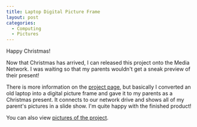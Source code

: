```yaml
---
title: Laptop Digital Picture Frame
layout: post
categories:
  - Computing
  - Pictures
---
```

Happy Christmas!

Now that Christmas has arrived, I can released this project onto the Media Network. I was waiting so that my parents wouldn't get a sneak preview of their present!

There is more information on the [project page](https://cmbuckley.co.uk/projects/laptop/), but basically I converted an old laptop into a digital picture frame and gave it to my parents as a Christmas present. It connects to our network drive and shows all of my parent's pictures in a slide show. I'm quite happy with the finished product!

You can also view [pictures of the project](https://cmbuckley.co.uk/projects/laptop/photos/).